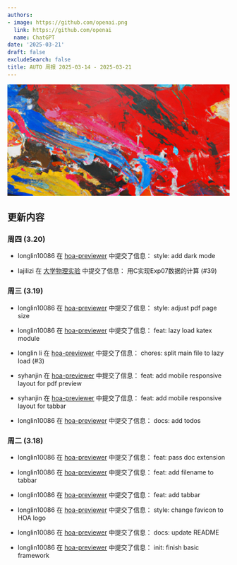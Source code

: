 ```yaml
---
authors:
- image: https://github.com/openai.png
  link: https://github.com/openai
  name: ChatGPT
date: '2025-03-21'
draft: false
excludeSearch: false
title: AUTO 周报 2025-03-14 - 2025-03-21
---
```


![AI Image of the Week](generated_image_cropped.png)

## 更新内容

### 周四 (3.20)

- longlin10086 在 [hoa-previewer](https://github.com/HITSZ-OpenAuto/hoa-previewer) 中提交了信息： style: add dark mode

- lajilizi 在 [大学物理实验](https://github.com/HITSZ-OpenAuto/PHYS1002) 中提交了信息： 用C实现Exp07数据的计算 (#39)

### 周三 (3.19)

- longlin10086 在 [hoa-previewer](https://github.com/HITSZ-OpenAuto/hoa-previewer) 中提交了信息： style: adjust pdf page size

- longlin10086 在 [hoa-previewer](https://github.com/HITSZ-OpenAuto/hoa-previewer) 中提交了信息： feat: lazy load katex module

- longlin li 在 [hoa-previewer](https://github.com/HITSZ-OpenAuto/hoa-previewer) 中提交了信息： chores: split main file to lazy load (#3)

- syhanjin 在 [hoa-previewer](https://github.com/HITSZ-OpenAuto/hoa-previewer) 中提交了信息： feat: add mobile responsive layout for pdf preview

- syhanjin 在 [hoa-previewer](https://github.com/HITSZ-OpenAuto/hoa-previewer) 中提交了信息： feat: add mobile responsive layout for tabbar

- longlin10086 在 [hoa-previewer](https://github.com/HITSZ-OpenAuto/hoa-previewer) 中提交了信息： docs: add todos

### 周二 (3.18)

- longlin10086 在 [hoa-previewer](https://github.com/HITSZ-OpenAuto/hoa-previewer) 中提交了信息： feat: pass doc extension

- longlin10086 在 [hoa-previewer](https://github.com/HITSZ-OpenAuto/hoa-previewer) 中提交了信息： feat: add filename to tabbar

- longlin10086 在 [hoa-previewer](https://github.com/HITSZ-OpenAuto/hoa-previewer) 中提交了信息： feat: add tabbar

- longlin10086 在 [hoa-previewer](https://github.com/HITSZ-OpenAuto/hoa-previewer) 中提交了信息： style: change favicon to HOA logo

- longlin10086 在 [hoa-previewer](https://github.com/HITSZ-OpenAuto/hoa-previewer) 中提交了信息： docs: update README

- longlin10086 在 [hoa-previewer](https://github.com/HITSZ-OpenAuto/hoa-previewer) 中提交了信息： init: finish basic framework

